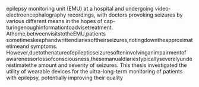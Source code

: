 epilepsy monitoring unit (EMU) at a hospital and undergoing video-electroencephalography
recordings, with doctors provoking seizures by various different means in the hopes of cap-
turingenoughinformationtoadvisetreatment. Athome,betweenvisitstotheEMU,patients
sometimeskeephandwrittendiariesoftheirseizures,notingdowntheapproximatetimeand
symptoms. However,duetothenatureofepilepticseizuresofteninvolvinganimpairmentof
awarenessorlossofconsciousness,thesemanualdiariestypicallyseverelyunderestimatethe
amount and severity of seizures. This thesis investigated the utility of wearable devices for
the ultra-long-term monitoring of patients with epilepsy, potentially improving their quality